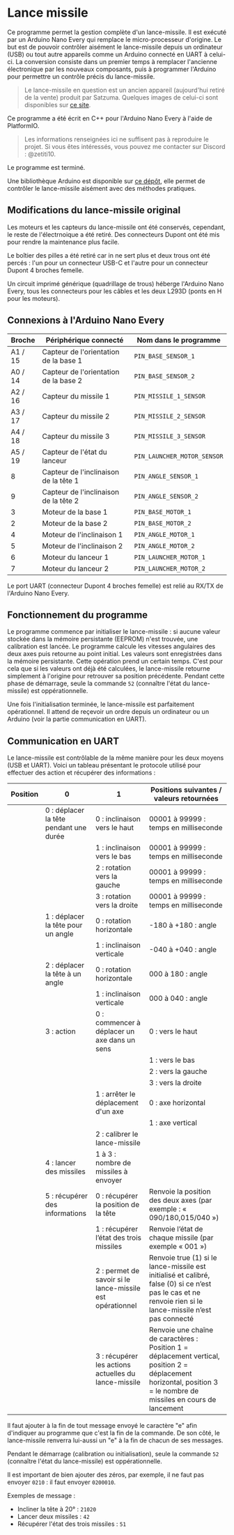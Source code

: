 # Lance missile

Ce programme permet la gestion complète d'un lance-missile. Il est exécuté par un Arduino Nano Every qui remplace le micro-processeur d'origine. Le but est de pouvoir contrôler aisément le lance-missile depuis un ordinateur (USB) ou tout autre appareils comme un Arduino connecté en UART à celui-ci. La conversion consiste dans un premier temps à remplacer l'ancienne électronique par les nouveaux composants, puis à programmer l'Arduino pour permettre un contrôle précis du lance-missile.

> Le lance-missile en question est un ancien appareil (aujourd'hui retiré de la vente) produit par Satzuma. Quelques images de celui-ci sont disponibles sur [ce site](https://www.mightyape.co.nz/product/satzuma-usb-missile-launcher/21393705/images).

Ce programme a été écrit en C++ pour l'Arduino Nano Every à l'aide de PlatformIO.

> Les informations renseignées ici ne suffisent pas à reproduire le projet. Si vous êtes intéressés, vous pouvez me contacter sur Discord : @zetiti10.

Le programme est terminé.

Une bibliothèque Arduino est disponible sur [ce dépôt](https://github.com/zetiti10/Bibliotheque-Arduino-lance-missile), elle permet de contrôler le lance-missile aisément avec des méthodes pratiques.

## Modifications du lance-missile original

Les moteurs et les capteurs du lance-missile ont été conservés, cependant, le reste de l'électrnoique a été retiré. Des connecteurs Dupont ont été mis pour rendre la maintenance plus facile.

Le boîtier des pilles a été retiré car in ne sert plus et deux trous ont été percés : l'un pour un connecteur USB-C et l'autre pour un connecteur Dupont 4 broches femelle.

Un circuit imprimé générique (quadrillage de trous) héberge l'Arduino Nano Every, tous les connecteurs pour les câbles et les deux L293D (ponts en H pour les moteurs).

## Connexions à l'Arduino Nano Every

| Broche  | Périphérique connecté                 | Nom dans le programme       |
| ------- | ------------------------------------- | --------------------------- |
| A1 / 15 | Capteur de l'orientation de la base 1 | `PIN_BASE_SENSOR_1`         |
| A0 / 14 | Capteur de l'orientation de la base 2 | `PIN_BASE_SENSOR_2`         |
| A2 / 16 | Capteur du missile 1                  | `PIN_MISSILE_1_SENSOR`      |
| A3 / 17 | Capteur du missile 2                  | `PIN_MISSILE_2_SENSOR`      |
| A4 / 18 | Capteur du missile 3                  | `PIN_MISSILE_3_SENSOR`      |
| A5 / 19 | Capteur de l'état du lanceur          | `PIN_LAUNCHER_MOTOR_SENSOR` |
| 8       | Capteur de l'inclinaison de la tête 1 | `PIN_ANGLE_SENSOR_1`        |
| 9       | Capteur de l'inclinaison de la tête 2 | `PIN_ANGLE_SENSOR_2`        |
| 3       | Moteur de la base 1                   | `PIN_BASE_MOTOR_1`          |
| 2       | Moteur de la base 2                   | `PIN_BASE_MOTOR_2`          |
| 4       | Moteur de l'inclinaison 1             | `PIN_ANGLE_MOTOR_1`         |
| 5       | Moteur de l'inclinaison 2             | `PIN_ANGLE_MOTOR_2`         |
| 6       | Moteur du lanceur 1                   | `PIN_LAUNCHER_MOTOR_1`      |
| 7       | Moteur du lanceur 2                   | `PIN_LAUNCHER_MOTOR_2`      |

Le port UART (connecteur Dupont 4 broches femelle) est relié au RX/TX de l'Arduino Nano Every.

## Fonctionnement du programme

Le programme commence par initialiser le lance-missile : si aucune valeur stockée dans la mémoire persistante (EEPROM) n'est trouvée, une calibration est lancée. Le programme calcule les vitesses angulaires des deux axes puis retourne au point initial. Les valeurs sont enregistrées dans la mémoire persistante. Cette opération prend un certain temps. C'est pour cela que si les valeurs ont déjà été calculées, le lance-missile retourne simplement à l'origine pour retrouver sa position précédente. Pendant cette phase de démarrage, seule la commande `52` (connaître l'état du lance-missile) est oppérationnelle.

Une fois l'initialisation terminée, le lance-missile est parfaitement opérationnel. Il attend de reçevoir un ordre depuis un ordinateur ou un Arduino (voir la partie communication en UART).

## Communication en UART

Le lance-missile est contrôlable de la même manière pour les deux moyens (USB et UART). Voici un tableau présentant le protocole utilisé pour effectuer des action et récupérer des informations :

| Position | 0                                      | 1                                                         | Positions suivantes / valeurs retournées                                                                                                                                                                    |
| -------- | -------------------------------------- | --------------------------------------------------------- | ------------------------------------------------------------------------------------------------------------------------------------------------------------------- |
|          | 0 : déplacer la tête pendant une durée | 0 : inclinaison vers le haut                              | 00001 à 99999 : temps en milliseconde                                                                                                                               |
|          |                                        | 1 : inclinaison vers le bas                               | 00001 à 99999 : temps en milliseconde                                                                                                                               |
|          |                                        | 2 : rotation vers la gauche                               | 00001 à 99999 : temps en milliseconde                                                                                                                               |
|          |                                        | 3 : rotation vers la droite                               | 00001 à 99999 : temps en milliseconde                                                                                                                               |
|          | 1 : déplacer la tête pour un angle     | 0 : rotation horizontale                                  | -180 à +180 : angle                                                                                                                                                 |
|          |                                        | 1 : inclinaison verticale                                 | -040 à +040 : angle                                                                                                                                                 |
|          | 2 : déplacer la tête à un angle        | 0 : rotation horizontale                                  | 000 à 180 : angle                                                                                                                                                   |
|          |                                        | 1 : inclinaison verticale                                 | 000 à 040 : angle                                                                                                                                                   |
|          | 3 : action                             | 0 : commencer à déplacer un axe dans un sens              | 0 : vers le haut                                                                                                                                                    |
|          |                                        |                                                           | 1 : vers le bas                                                                                                                                                     |
|          |                                        |                                                           | 2 : vers la gauche                                                                                                                                                  |
|          |                                        |                                                           | 3 : vers la droite                                                                                                                                                  |
|          |                                        | 1 : arrêter le déplacement d'un axe                       | 0 : axe horizontal                                                                                                                                                  |
|          |                                        |                                                           | 1 : axe vertical                                                                                                                                                    |
|          |                                        | 2 : calibrer le lance-missile                             |                                                                                                                                                                     |
|          | 4 : lancer des missiles                | 1 à 3 : nombre de missiles à envoyer                      |                                                                                                                                                                     |
|          | 5 : récupérer des informations         | 0 : récupérer la position de la tête                      | Renvoie la position des deux axes (par exemple : « 090/180,015/040 »)                                                                                               |
|          |                                        | 1 : récupérer l’état des trois missiles                   | Renvoie l’état de chaque missile (par exemple « 001 »)                                                                                                              |
|          |                                        | 2 : permet de savoir si le lance-missile est opérationnel | Renvoie true (1) si le lance-missile est initialisé et calibré, false (0) si ce n’est pas le cas et ne renvoie rien si le lance-missile n’est pas connecté          |
|          |                                        | 3 : récupérer les actions actuelles du lance-missile      | Renvoie une chaîne de caractères : Position 1 = déplacement vertical, position 2 = déplacement horizontal, position 3 = le nombre de missiles en cours de lancement |

Il faut ajouter à la fin de tout message envoyé le caractère "e" afin d'indiquer au programme que c'est la fin de la commande. De son côté, le lance-missile renverra lui-aussi un "e" à la fin de chacun de ses messages.

Pendant le démarrage (calibration ou initialisation), seule la commande `52` (connaître l'état du lance-missile) est oppérationnelle.

Il est important de bien ajouter des zéros, par exemple, il ne faut pas envoyer `0210` : il faut envoyer `0200010`.

Exemples de message :

- Incliner la tête à 20° : `21020`
- Lancer deux missiles : `42`
- Récupérer l'état des trois missiles : `51`
